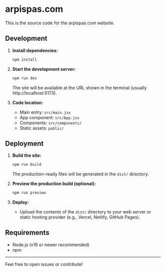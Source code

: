 # arpispas.com

This is the source code for the arpispas.com website.

## Development

1. **Install dependencies:**
   ```bash
   npm install
   ```

2. **Start the development server:**
   ```bash
   npm run dev
   ```
   The site will be available at the URL shown in the terminal (usually http://localhost:5173).

3. **Code location:**
   - Main entry: `src/main.jsx`
   - App component: `src/App.jsx`
   - Components: `src/components/`
   - Static assets: `public/`

## Deployment

1. **Build the site:**
   ```bash
   npm run build
   ```
   The production-ready files will be generated in the `dist/` directory.

2. **Preview the production build (optional):**
   ```bash
   npm run preview
   ```

3. **Deploy:**
   - Upload the contents of the `dist/` directory to your web server or static hosting provider (e.g., Vercel, Netlify, GitHub Pages).

## Requirements
- Node.js (v16 or newer recommended)
- npm

---
Feel free to open issues or contribute!
